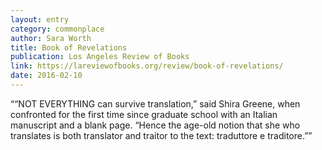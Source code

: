 ```yaml
---
layout: entry
category: commonplace
author: Sara Worth
title: Book of Revelations
publication: Los Angeles Review of Books
link: https://lareviewofbooks.org/review/book-of-revelations/
date: 2016-02-10
---
```


““NOT EVERYTHING can survive translation,” said Shira Greene, when confronted for the first time since graduate school with an Italian manuscript and a blank page. “Hence the age-old notion that she who translates is both translator and traitor to the text: traduttore e traditore.””
